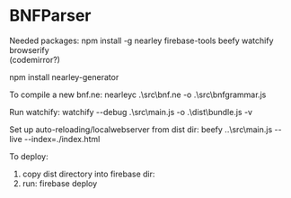 # BNFParser

Needed packages:
npm install -g nearley firebase-tools beefy watchify browserify  
(codemirror?)

npm install nearley-generator


To compile a new bnf.ne:
  nearleyc .\src\bnf.ne -o .\src\bnfgrammar.js

Run watchify:
watchify --debug .\src\main.js -o .\dist\bundle.js -v

Set up auto-reloading/localwebserver from dist dir:
beefy ..\src\main.js --live --index=./index.html







To deploy:
1. copy dist directory into firebase dir:
2. run:
    firebase deploy